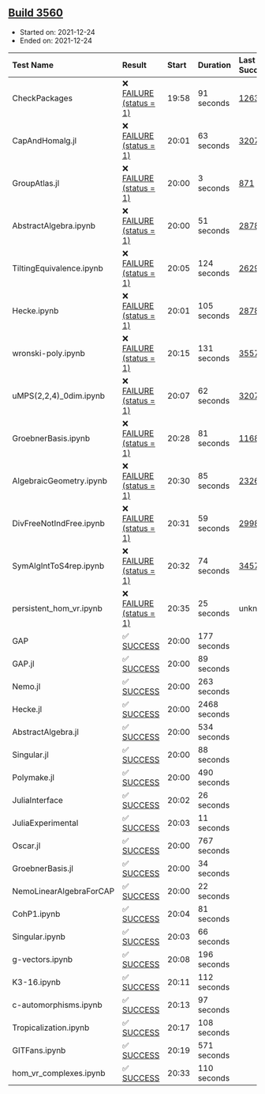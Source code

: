 ## [Build 3560](https://oscarci.mathematik.uni-kl.de/job/oscar-stable/3560/)

* Started on: 2021-12-24
* Ended on: 2021-12-24

| Test Name    | Result | Start | Duration | Last Success | First Failure |
|:-------------|:-------|:------|:---------|:-------------|:--------------|
| CheckPackages | ❌ [FAILURE (status = 1)](https://oscarci.mathematik.uni-kl.de/job/oscar-stable/3560/artifact/logs/build-3560/CheckPackages.log) | 19:58 | 91 seconds | [1263](https://oscarci.mathematik.uni-kl.de/job/oscar-stable/1263/) | [1264](https://oscarci.mathematik.uni-kl.de/job/oscar-stable/1264/) |
| CapAndHomalg.jl | ❌ [FAILURE (status = 1)](https://oscarci.mathematik.uni-kl.de/job/oscar-stable/3560/artifact/logs/build-3560/CapAndHomalg.jl.log) | 20:01 | 63 seconds | [3207](https://oscarci.mathematik.uni-kl.de/job/oscar-stable/3207/) | [3208](https://oscarci.mathematik.uni-kl.de/job/oscar-stable/3208/) |
| GroupAtlas.jl | ❌ [FAILURE (status = 1)](https://oscarci.mathematik.uni-kl.de/job/oscar-stable/3560/artifact/logs/build-3560/GroupAtlas.jl.log) | 20:00 | 3 seconds | [871](https://oscarci.mathematik.uni-kl.de/job/oscar-stable/871/) | [872](https://oscarci.mathematik.uni-kl.de/job/oscar-stable/872/) |
| AbstractAlgebra.ipynb | ❌ [FAILURE (status = 1)](https://oscarci.mathematik.uni-kl.de/job/oscar-stable/3560/artifact/logs/build-3560/AbstractAlgebra.ipynb.log) | 20:00 | 51 seconds | [2878](https://oscarci.mathematik.uni-kl.de/job/oscar-stable/2878/) | [2879](https://oscarci.mathematik.uni-kl.de/job/oscar-stable/2879/) |
| TiltingEquivalence.ipynb | ❌ [FAILURE (status = 1)](https://oscarci.mathematik.uni-kl.de/job/oscar-stable/3560/artifact/logs/build-3560/TiltingEquivalence.ipynb.log) | 20:05 | 124 seconds | [2629](https://oscarci.mathematik.uni-kl.de/job/oscar-stable/2629/) | [2630](https://oscarci.mathematik.uni-kl.de/job/oscar-stable/2630/) |
| Hecke.ipynb | ❌ [FAILURE (status = 1)](https://oscarci.mathematik.uni-kl.de/job/oscar-stable/3560/artifact/logs/build-3560/Hecke.ipynb.log) | 20:01 | 105 seconds | [2878](https://oscarci.mathematik.uni-kl.de/job/oscar-stable/2878/) | [2879](https://oscarci.mathematik.uni-kl.de/job/oscar-stable/2879/) |
| wronski-poly.ipynb | ❌ [FAILURE (status = 1)](https://oscarci.mathematik.uni-kl.de/job/oscar-stable/3560/artifact/logs/build-3560/wronski-poly.ipynb.log) | 20:15 | 131 seconds | [3557](https://oscarci.mathematik.uni-kl.de/job/oscar-stable/3557/) | [3558](https://oscarci.mathematik.uni-kl.de/job/oscar-stable/3558/) |
| uMPS(2,2,4)_0dim.ipynb | ❌ [FAILURE (status = 1)](https://oscarci.mathematik.uni-kl.de/job/oscar-stable/3560/artifact/logs/build-3560/uMPS-2-2-4-_0dim.ipynb.log) | 20:07 | 62 seconds | [3207](https://oscarci.mathematik.uni-kl.de/job/oscar-stable/3207/) | [3208](https://oscarci.mathematik.uni-kl.de/job/oscar-stable/3208/) |
| GroebnerBasis.ipynb | ❌ [FAILURE (status = 1)](https://oscarci.mathematik.uni-kl.de/job/oscar-stable/3560/artifact/logs/build-3560/GroebnerBasis.ipynb.log) | 20:28 | 81 seconds | [1168](https://oscarci.mathematik.uni-kl.de/job/oscar-stable/1168/) | [1169](https://oscarci.mathematik.uni-kl.de/job/oscar-stable/1169/) |
| AlgebraicGeometry.ipynb | ❌ [FAILURE (status = 1)](https://oscarci.mathematik.uni-kl.de/job/oscar-stable/3560/artifact/logs/build-3560/AlgebraicGeometry.ipynb.log) | 20:30 | 85 seconds | [2326](https://oscarci.mathematik.uni-kl.de/job/oscar-stable/2326/) | [2327](https://oscarci.mathematik.uni-kl.de/job/oscar-stable/2327/) |
| DivFreeNotIndFree.ipynb | ❌ [FAILURE (status = 1)](https://oscarci.mathematik.uni-kl.de/job/oscar-stable/3560/artifact/logs/build-3560/DivFreeNotIndFree.ipynb.log) | 20:31 | 59 seconds | [2998](https://oscarci.mathematik.uni-kl.de/job/oscar-stable/2998/) | [2999](https://oscarci.mathematik.uni-kl.de/job/oscar-stable/2999/) |
| SymAlgIntToS4rep.ipynb | ❌ [FAILURE (status = 1)](https://oscarci.mathematik.uni-kl.de/job/oscar-stable/3560/artifact/logs/build-3560/SymAlgIntToS4rep.ipynb.log) | 20:32 | 74 seconds | [3457](https://oscarci.mathematik.uni-kl.de/job/oscar-stable/3457/) | [3458](https://oscarci.mathematik.uni-kl.de/job/oscar-stable/3458/) |
| persistent_hom_vr.ipynb | ❌ [FAILURE (status = 1)](https://oscarci.mathematik.uni-kl.de/job/oscar-stable/3560/artifact/logs/build-3560/persistent_hom_vr.ipynb.log) | 20:35 | 25 seconds | unknown | unknown |
| GAP | ✅ [SUCCESS](https://oscarci.mathematik.uni-kl.de/job/oscar-stable/3560/artifact/logs/build-3560/GAP.log) | 20:00 | 177 seconds |  |  |
| GAP.jl | ✅ [SUCCESS](https://oscarci.mathematik.uni-kl.de/job/oscar-stable/3560/artifact/logs/build-3560/GAP.jl.log) | 20:00 | 89 seconds |  |  |
| Nemo.jl | ✅ [SUCCESS](https://oscarci.mathematik.uni-kl.de/job/oscar-stable/3560/artifact/logs/build-3560/Nemo.jl.log) | 20:00 | 263 seconds |  |  |
| Hecke.jl | ✅ [SUCCESS](https://oscarci.mathematik.uni-kl.de/job/oscar-stable/3560/artifact/logs/build-3560/Hecke.jl.log) | 20:00 | 2468 seconds |  |  |
| AbstractAlgebra.jl | ✅ [SUCCESS](https://oscarci.mathematik.uni-kl.de/job/oscar-stable/3560/artifact/logs/build-3560/AbstractAlgebra.jl.log) | 20:00 | 534 seconds |  |  |
| Singular.jl | ✅ [SUCCESS](https://oscarci.mathematik.uni-kl.de/job/oscar-stable/3560/artifact/logs/build-3560/Singular.jl.log) | 20:00 | 88 seconds |  |  |
| Polymake.jl | ✅ [SUCCESS](https://oscarci.mathematik.uni-kl.de/job/oscar-stable/3560/artifact/logs/build-3560/Polymake.jl.log) | 20:00 | 490 seconds |  |  |
| JuliaInterface | ✅ [SUCCESS](https://oscarci.mathematik.uni-kl.de/job/oscar-stable/3560/artifact/logs/build-3560/JuliaInterface.log) | 20:02 | 26 seconds |  |  |
| JuliaExperimental | ✅ [SUCCESS](https://oscarci.mathematik.uni-kl.de/job/oscar-stable/3560/artifact/logs/build-3560/JuliaExperimental.log) | 20:03 | 11 seconds |  |  |
| Oscar.jl | ✅ [SUCCESS](https://oscarci.mathematik.uni-kl.de/job/oscar-stable/3560/artifact/logs/build-3560/Oscar.jl.log) | 20:00 | 767 seconds |  |  |
| GroebnerBasis.jl | ✅ [SUCCESS](https://oscarci.mathematik.uni-kl.de/job/oscar-stable/3560/artifact/logs/build-3560/GroebnerBasis.jl.log) | 20:00 | 34 seconds |  |  |
| NemoLinearAlgebraForCAP | ✅ [SUCCESS](https://oscarci.mathematik.uni-kl.de/job/oscar-stable/3560/artifact/logs/build-3560/NemoLinearAlgebraForCAP.log) | 20:00 | 22 seconds |  |  |
| CohP1.ipynb | ✅ [SUCCESS](https://oscarci.mathematik.uni-kl.de/job/oscar-stable/3560/artifact/logs/build-3560/CohP1.ipynb.log) | 20:04 | 81 seconds |  |  |
| Singular.ipynb | ✅ [SUCCESS](https://oscarci.mathematik.uni-kl.de/job/oscar-stable/3560/artifact/logs/build-3560/Singular.ipynb.log) | 20:03 | 66 seconds |  |  |
| g-vectors.ipynb | ✅ [SUCCESS](https://oscarci.mathematik.uni-kl.de/job/oscar-stable/3560/artifact/logs/build-3560/g-vectors.ipynb.log) | 20:08 | 196 seconds |  |  |
| K3-16.ipynb | ✅ [SUCCESS](https://oscarci.mathematik.uni-kl.de/job/oscar-stable/3560/artifact/logs/build-3560/K3-16.ipynb.log) | 20:11 | 112 seconds |  |  |
| c-automorphisms.ipynb | ✅ [SUCCESS](https://oscarci.mathematik.uni-kl.de/job/oscar-stable/3560/artifact/logs/build-3560/c-automorphisms.ipynb.log) | 20:13 | 97 seconds |  |  |
| Tropicalization.ipynb | ✅ [SUCCESS](https://oscarci.mathematik.uni-kl.de/job/oscar-stable/3560/artifact/logs/build-3560/Tropicalization.ipynb.log) | 20:17 | 108 seconds |  |  |
| GITFans.ipynb | ✅ [SUCCESS](https://oscarci.mathematik.uni-kl.de/job/oscar-stable/3560/artifact/logs/build-3560/GITFans.ipynb.log) | 20:19 | 571 seconds |  |  |
| hom_vr_complexes.ipynb | ✅ [SUCCESS](https://oscarci.mathematik.uni-kl.de/job/oscar-stable/3560/artifact/logs/build-3560/hom_vr_complexes.ipynb.log) | 20:33 | 110 seconds |  |  |

